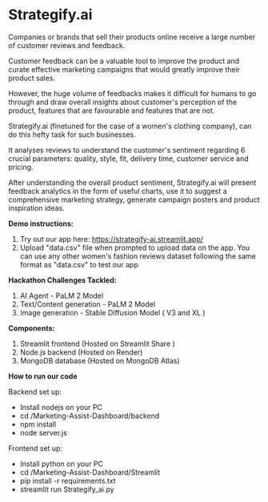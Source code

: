 # Strategify.ai

Companies or brands that sell their products online receive a large number of customer reviews and feedback.

Customer feedback can be a valuable tool to improve the product and curate effective marketing campaigns that would greatly improve their product sales.

However, the huge volume of feedbacks makes it difficult for humans to go through and draw overall insights about customer's perception of the product, features that are favourable and features that are not.

Strategify.ai (finetuned for the case of a women's clothing company), can do this hefty task for such businesses.

It analyses reviews to understand the customer's sentiment regarding 6 crucial parameters: quality, style, fit, delivery time, customer service and pricing.

After understanding the overall product sentiment, Strategify.ai will present feedback analytics in the form of useful charts, use it to suggest a comprehensive marketing strategy, generate campaign posters and product inspiration ideas.

**Demo instructions:**
1. Try out our app here: https://strategify-ai.streamlit.app/
2. Upload "data.csv" file when prompted to upload data on the app. You can use any other women's fashion reviews dataset following the same format as "data.csv" to test our app

**Hackathon Challenges Tackled:**
1. AI Agent - PaLM 2 Model
2. Text/Content generation - PaLM 2 Model
3. Image generation - Stable Diffusion Model ( V3 and XL )

**Components:**
1. Streamlit frontend (Hosted on Streamlit Share )
2. Node.js backend (Hosted on Render)
3. MongoDB database (Hosted on MongoDB Atlas)

**How to run our code**

Backend set up:
- Install nodejs on your PC
- cd /Marketing-Assist-Dashboard/backend
- npm install
- node server.js

Frontend set up:
- Install python on your PC
- cd /Marketing-Assist-Dashboard/Streamlit
- pip install -r requirements.txt
- streamlit run Strategify_ai.py
